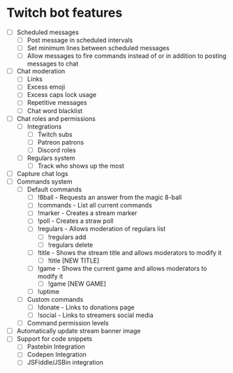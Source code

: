 # Twitch bot features
- [ ] Scheduled messages
	- [ ] Post message in scheduled intervals
	- [ ] Set minimum lines between scheduled messages
	- [ ] Allow messages to fire commands instead of or in addition to posting messages to chat
- [ ] Chat moderation
	- [ ] Links
	- [ ] Excess emoji
	- [ ] Excess caps lock usage
	- [ ] Repetitive messages
	- [ ] Chat word blacklist
- [ ] Chat roles and permissions
	- [ ] Integrations
		- [ ] Twitch subs
		- [ ] Patreon patrons
		- [ ] Discord roles
	- [ ] Regulars system
		- [ ] Track who shows up the most
- [ ] Capture chat logs
- [ ] Commands system
	- [ ] Default commands
		- [ ] !8ball - Requests an answer from the magic 8-ball
		- [ ] !commands - List all current commands
		- [ ] !marker - Creates a stream marker
		- [ ] !poll - Creates a straw poll
		- [ ] !regulars - Allows moderation of regulars list
			- [ ] !regulars add
			- [ ] !regulars delete
		- [ ] !title - Shows the stream title and allows moderators to modify it
			- [ ] !title [NEW TITLE]
		- [ ] !game - Shows the current game and allows moderators to modify it
			- [ ] !game [NEW GAME]
		- [ ] !uptime
	- [ ] Custom commands
		- [ ] !donate - Links to donations page
		- [ ] !social - Links to streamers social media
	- [ ] Command permission levels
- [ ] Automatically update stream banner image
- [ ] Support for code snippets
	- [ ] Pastebin Integration
	- [ ] Codepen Integration
	- [ ] JSFiddle/JSBin integration
